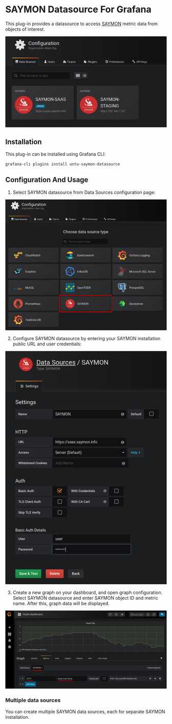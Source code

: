 # SAYMON Datasource For Grafana

This plug-in provides a datasource to access [SAYMON](https://saymon.info/en-version/) metric data from objects of interest.

![Preview](docs/images/datasource-preview.png)

## Installation

This plug-in can be installed using Grafana CLI:

```
grafana-cli plugins install untu-saymon-datasource
```

## Configuration And Usage

1. Select SAYMON datasource from Data Sources configuration page:

![Select datasource](docs/images/datasource-select.png)

2. Configure SAYMON datasource by entering your SAYMON installation public URL and user credentials:

![Configure datasource](docs/images/datasource-configure.png)

3. Create a new graph on your dashboard, and open graph configuration. Select SAYMON datasource and enter
SAYMON object ID and metric name. After this, graph data will be displayed.

![Display graph](docs/images/graph.png)

### Multiple data sources

You can create multiple SAYMON data sources, each for separate SAYMON installation.